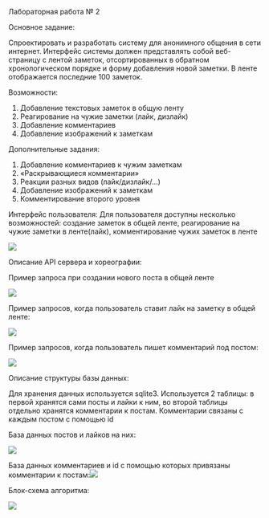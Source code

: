 ﻿Лабораторная работа № 2

Основное задание:

Спроектировать и разработать систему для анонимного общения в сети интернет. Интерфейс системы должен представлять собой веб-страницу с лентой заметок, отсортированных в обратном хронологическом порядке и форму добавления новой заметки. В ленте отображается последние 100 заметок.

Возможности:

1. Добавление текстовых заметок в общую ленту
2. Реагирование на чужие заметки (лайк, дизлайк)
3. Добавление комментариев
4. Добавление изображений к заметкам

Дополнительные задания:

1. Добавление комментариев к чужим заметкам 
2. «Раскрывающиеся комментарии»
3. Реакции разных видов (лайк/дизлайк/…)
4. Добавление изображений к заметкам
5. Комментирование второго уровня

Интерфейс пользователя:
Для пользователя доступны несколько возможностей: создание заметок в общей ленте, реагирование на чужие заметки в ленте(лайк), комментирование чужих заметок в ленте

![](/%D0%A1%D0%B0%D0%BC%D0%B0%20%D1%81%D1%82%D1%80%D0%B0%D0%BD%D0%B8%D1%87%D0%BA%D0%B0%20%D1%84%D0%BE%D1%80%D1%83%D0%BC%D0%B0.png)

Описание API сервера и хореографии:

Пример запроса при создании нового поста в общей ленте

![](/%D0%9D%D0%BE%D0%B2%D1%8B%D0%B9%20%D0%BF%D0%BE%D1%81%D1%82.png)

Пример запросов, когда пользователь ставит лайк на заметку в общей ленте:

![](/%D0%9B%D0%B0%D0%B9%D0%BA.png)

Пример запросов, когда пользователь пишет комментарий под постом:


![](/%D0%9A%D0%BE%D0%BC%D0%BC%D0%B5%D0%BD%D1%82.png)
 
Описание структуры базы данных:

Для хранения данных используется sqlite3. Используется 2 таблицы: в первой хранятся сами посты и лайки к ним, во второй таблицы отдельно хранятся комментарии к постам. Комментарии связаны с каждым постом с помощью id

База данных постов и лайков на них:

![](/%D0%91%D0%94%20%D0%BF%D0%BE%D1%81%D1%82%D1%8B.png)


База данных комментариев и id с помощью которых привязаны комментарии к постам:![](/%D0%91%D0%94%20%D0%BA%D0%BE%D0%BC%D0%BC%D0%B5%D0%BD%D1%82%D1%8B.png)


Блок-схема алгоритма:

![](/%D0%91%D0%BB%D0%BE%D0%BA-%D1%81%D1%85%D0%B5%D0%BC%D0%B0.png)

